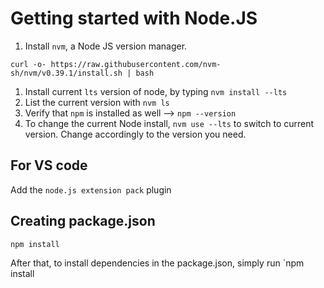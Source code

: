 # Getting started with Node.JS

1.  Install `nvm`, a Node JS version manager.

<!---->

    curl -o- https://raw.githubusercontent.com/nvm-sh/nvm/v0.39.1/install.sh | bash

1.  Install current `lts` version of node, by typing `nvm install --lts`
2.  List the current version with `nvm ls`
3.  Verify that `npm` is installed as well --> `npm --version`
4.  To change the current Node install, `nvm use --lts` to switch to current version. Change accordingly to the version you need.

## For VS code

Add the `node.js extension pack` plugin

## Creating package.json

`npm install`

After that, to install dependencies in the package.json, simply run \`npm install
